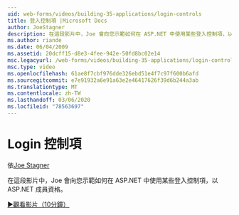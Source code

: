 ```yaml
---
uid: web-forms/videos/building-35-applications/login-controls
title: 登入控制項 |Microsoft Docs
author: JoeStagner
description: 在這段影片中，Joe 會向您示範如何在 ASP.NET 中使用某些登入控制項，以 ASP.NET 成員資格。
ms.author: riande
ms.date: 06/04/2009
ms.assetid: 20dcff15-d8e3-4fee-942e-50fd8bc02e14
msc.legacyurl: /web-forms/videos/building-35-applications/login-controls
msc.type: video
ms.openlocfilehash: 61ae8f7cbf976dde326ebd51e4f7c97f600b6afd
ms.sourcegitcommit: e7e91932a6e91a63e2e46417626f39d6b244a3ab
ms.translationtype: MT
ms.contentlocale: zh-TW
ms.lasthandoff: 03/06/2020
ms.locfileid: "78563697"
---
```

# <a name="login-controls"></a>Login 控制項

依[Joe Stagner](https://github.com/JoeStagner)

在這段影片中，Joe 會向您示範如何在 ASP.NET 中使用某些登入控制項，以 ASP.NET 成員資格。

[&#9654;觀看影片（10分鐘）](https://channel9.msdn.com/Blogs/ASP-NET-Site-Videos/login-controls)
